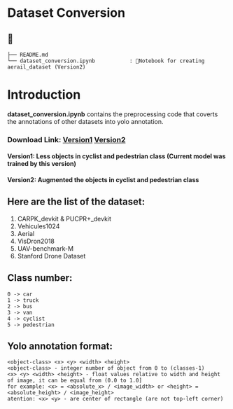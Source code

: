 # Dataset Conversion
 
------------
    ├── README.md                         
    └── dataset_conversion.ipynb           : Notebook for creating aerail_dataset (Version2)
    
# Introduction 
**dataset_conversion.ipynb** contains the preprocessing code that coverts the annotations of other datasets into yolo annotation.

### **Download Link**: [Version1](https://drive.google.com/file/d/1lD9By9aSsRZs2rHy5-Up67bul4A4kulY/view?usp=sharing) [Version2](https://drive.google.com/file/d/1rUcUKc8Vgs8wERgDnG1FfHHDl8Q7hu-I/view?usp=sharing)

#### Version1: Less objects in cyclist and pedestrian class (Current model was trained by this version)

#### Version2: Augmented the objects in cyclist and pedestrian class

## Here are the list of the dataset:
1. CARPK_devkit & PUCPR+_devkit
2. Vehicules1024
3. Aerial
4. VisDron2018
5. UAV-benchmark-M
6. Stanford Drone Dataset 

## Class number:
```
0 -> car
1 -> truck
2 -> bus
3 -> van
4 -> cyclist
5 -> pedestrian
```

## Yolo annotation format:
```
<object-class> <x> <y> <width> <height>
<object-class> - integer number of object from 0 to (classes-1)
<x> <y> <width> <height> - float values relative to width and height of image, it can be equal from (0.0 to 1.0]
for example: <x> = <absolute_x> / <image_width> or <height> = <absolute_height> / <image_height>
atention: <x> <y> - are center of rectangle (are not top-left corner)
```

